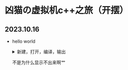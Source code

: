 # 凶猫の虚拟机c++之旅（开摆）

## 2023.10.16

- hello world

  <details>
      <summary>新建，打开，编译，输出</summary>
      <p>
          <img src="123/111.png"/>
      </p>
  </details>
  
  不是为什么显示不出来啊艹
